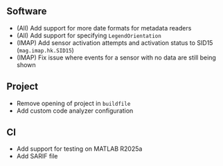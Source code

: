 ## Software

- (All) Add support for more date formats for metadata readers
- (All) Add support for specifying `LegendOrientation`
- (IMAP) Add sensor activation attempts and activation status to SID15 (`mag.imap.hk.SID15`)
- (IMAP) Fix issue where events for a sensor with no data are still being shown

## Project

- Remove opening of project in `buildfile`
- Add custom code analyzer configuration

## CI

- Add support for testing on MATLAB R2025a
- Add SARIF file
